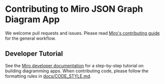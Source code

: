 # Contributing to Miro JSON Graph Diagram App

We welcome pull requests and issues. Please read
[Miro's contributing guide](https://github.com/miroapp/app-examples/blob/main/CONTRIBUTING.md)
for the general workflow.

## Developer Tutorial

See the
[Miro developer documentation](https://developers.miro.com/docs/overview) for a
step-by-step tutorial on building diagramming apps. When contributing code,
please follow the formatting rules in [docs/CODE_STYLE.md](docs/CODE_STYLE.md).
